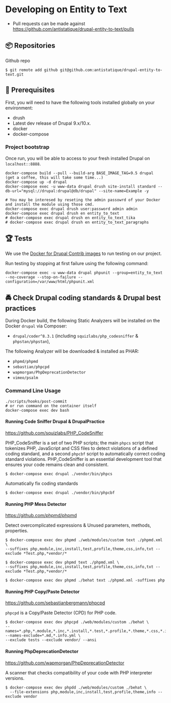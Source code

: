 # Developing on Entity to Text

* Pull requests can be made against
https://github.com/antistatique/drupal-entity-to-text/pulls

## 📦 Repositories

Github repo

  ```
  $ git remote add github git@github.com:antistatique/drupal-entity-to-text.git
  ```

## 🔧 Prerequisites

First, you will need to have the following tools installed
globally on your environment:

  * drush
  * Latest dev release of Drupal 9.x/10.x.
  * docker
  * docker-compose

### Project bootstrap

Once run, you will be able to access to your fresh installed Drupal on `localhost::8888`.

    docker-compose build --pull --build-arg BASE_IMAGE_TAG=9.5 drupal
    (get a coffee, this will take some time...)
    docker-compose up -d drupal
    docker-compose exec -u www-data drupal drush site-install standard --db-url="mysql://drupal:drupal@db/drupal" --site-name=Example -y

    # You may be interesed by reseting the admin passowrd of your Docker and install the module using those cmd.
    docker-compose exec drupal drush user:password admin admin
    docker-compose exec drupal drush en entity_to_text
    # docker-compose exec drupal drush en entity_to_text_tika
    # docker-compose exec drupal drush en entity_to_text_paragraphs

## 🏆 Tests

We use the [Docker for Drupal Contrib images](https://hub.docker.com/r/wengerk/drupal-for-contrib) to run testing on our project.

Run testing by stopping at first failure using the following command:

    docker-compose exec -u www-data drupal phpunit --group=entity_to_text --no-coverage --stop-on-failure --configuration=/var/www/html/phpunit.xml

## 🚔 Check Drupal coding standards & Drupal best practices

During Docker build, the following Static Analyzers will be installed on the Docker `drupal` via Composer:

- `drupal/coder^8.3.1`  (including `squizlabs/php_codesniffer` & `phpstan/phpstan`),

The following Analyzer will be downloaded & installed as PHAR:

- `phpmd/phpmd`
- `sebastian/phpcpd`
- `wapmorgan/PhpDeprecationDetector`
- `vimeo/psalm`

### Command Line Usage

    ./scripts/hooks/post-commit
    # or run command on the container itself
    docker-compose exec dev bash

#### Running Code Sniffer Drupal & DrupalPractice

https://github.com/squizlabs/PHP_CodeSniffer

PHP_CodeSniffer is a set of two PHP scripts; the main `phpcs` script that tokenizes PHP, JavaScript and CSS files to
detect violations of a defined coding standard, and a second `phpcbf` script to automatically correct coding standard
violations.
PHP_CodeSniffer is an essential development tool that ensures your code remains clean and consistent.

  ```
  $ docker-compose exec drupal ./vendor/bin/phpcs
  ```

Automatically fix coding standards

  ```
  $ docker-compose exec drupal ./vendor/bin/phpcbf
  ```

#### Running PHP Mess Detector

https://github.com/phpmd/phpmd

Detect overcomplicated expressions & Unused parameters, methods, properties.

  ```
  $ docker-compose exec dev phpmd ./web/modules/custom text ./phpmd.xml \
  --suffixes php,module,inc,install,test,profile,theme,css,info,txt --exclude *Test.php,*vendor/*
  ```

  ```
  $ docker-compose exec dev phpmd text ./phpmd.xml \
  --suffixes php,module,inc,install,test,profile,theme,css,info,txt --exclude *Test.php,*vendor/*
  ```

  ```
  $ docker-compose exec dev phpmd ./behat text ./phpmd.xml -suffixes php
  ```

#### Running PHP Copy/Paste Detector

https://github.com/sebastianbergmann/phpcpd

`phpcpd` is a Copy/Paste Detector (CPD) for PHP code.

  ```
  $ docker-compose exec dev phpcpd ./web/modules/custom ./behat \
--names=*.php,*.module,*.inc,*.install,*.test,*.profile,*.theme,*.css,*.info,*.txt --names-exclude=*.md,*.info.yml \
--exclude tests --exclude vendor/ --ansi
  ```

#### Running PhpDeprecationDetector

https://github.com/wapmorgan/PhpDeprecationDetector

A scanner that checks compatibility of your code with PHP interpreter versions.

  ```
  $ docker-compose exec dev phpdd ./web/modules/custom ./behat \
    --file-extensions php,module,inc,install,test,profile,theme,info --exclude vendor
  ```
